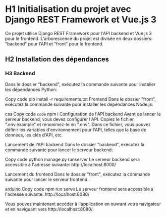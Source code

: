 # H1 Initialisation du projet avec Django REST Framework et Vue.js 3
Ce projet utilise Django REST Framework pour l'API backend et Vue.js 3 pour le frontend. L'arborescence du projet est divisée en deux dossiers: "backend" pour l'API et "front" pour le frontend.

## H2 Installation des dépendances
### H3 Backend
Dans le dossier "backend", exécutez la commande suivante pour installer les dépendances Python:

Copy code
pip install -r requirements.txt
Frontend
Dans le dossier "front", exécutez la commande suivante pour installer les dépendances Node.js:

css
Copy code
 `code` npm i
Configuration de l'API backend
Avant de lancer le serveur backend, vous devez configurer l'API. Copiez le fichier ".env.example" et renommez-le en ".env". Dans ce fichier, vous pouvez définir les variables d'environnement pour l'API, telles que la base de données, les clés d'API, etc.

Lancement de l'API backend
Dans le dossier "backend", exécutez la commande suivante pour lancer le serveur backend:

Copy code
python manage.py runserver
Le serveur backend sera accessible à l'adresse suivante: http://localhost:8000/

Lancement du frontend
Dans le dossier "front", exécutez la commande suivante pour lancer le serveur frontend:

arduino
Copy code
npm run serve
Le serveur frontend sera accessible à l'adresse suivante: http://localhost:8080/

Vous pouvez maintenant accéder à l'application en ouvrant votre navigateur et en naviguant vers http://localhost:8080/.
